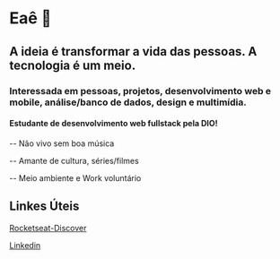 # Eaê 👋


## A ideia é transformar a vida das pessoas. A tecnologia é um meio. 

### Interessada em pessoas, projetos, desenvolvimento web e mobile, análise/banco de dados, design e multimídia.

#### Estudante de desenvolvimento web fullstack pela DIO!


-- Não vivo sem boa música

-- Amante de cultura, séries/filmes

-- Meio ambiente  e  Work voluntário


## Linkes Úteis

[Rocketseat-Discover](https://app.rocketseat.com.br/me/)

[Linkedin](https://www.linkedin.com/in/vilma-lassalette/)

<!--
**LassaletteJorge/LassaletteJorge**




-->
